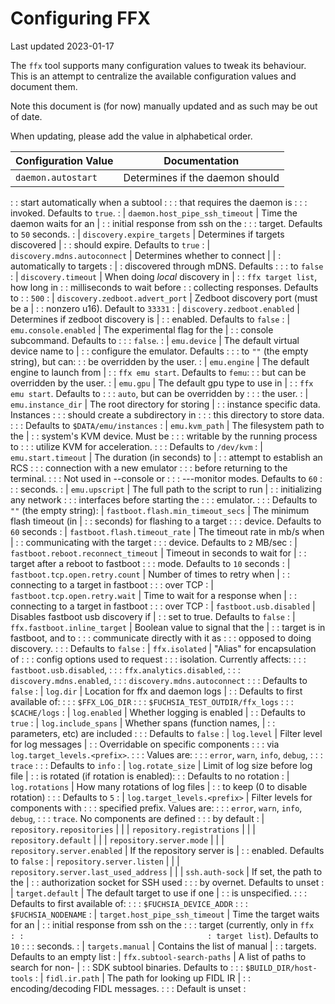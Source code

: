 # Configuring FFX

Last updated 2023-01-17

The `ffx` tool supports many configuration values to tweak its behaviour. This
is an attempt to centralize the available configuration values and document
them.

Note this document is (for now) manually updated and as such may be out of date.

When updating, please add the value in alphabetical order.

| Configuration Value                     | Documentation                      |
| --------------------------------------- | ---------------------------------- |
| `daemon.autostart`                      | Determines if the daemon should    |
:                                         : start automatically when a subtool :
:                                         : that requires the daemon is        :
:                                         : invoked.  Defaults to `true`.      :
| `daemon.host_pipe_ssh_timeout`          | Time the daemon waits for an       |
:                                         : initial response from ssh on the   :
:                                         : target. Defaults to `50` seconds.  :
| `discovery.expire_targets`              | Determines if targets discovered   |
:                                         : should expire. Defaults to `true`  :
| `discovery.mdns.autoconnect`            | Determines whether to connect      |
|                                         : automatically to targets           :
|                                         : discovered through mDNS. Defaults  :
:                                         : to `false`                         :
| `discovery.timeout`                     | When doing _local_ discovery in    |
:                                         : `ffx target list`, how long in     :
                                          : milliseconds to wait before        :
                                          : collecting responses. Defaults to  :
                                          : `500`                              :
| `discovery.zedboot.advert_port`         | Zedboot discovery port (must be a  |
:                                         : nonzero u16). Default to `33331`   :
| `discovery.zedboot.enabled`             | Determines if zedboot discovery is |
:                                         : enabled. Defaults to `false`       :
| `emu.console.enabled`                   | The experimental flag for the      |
:                                         : console subcommand. Defaults to    :
:                                         : `false`.                           :
| `emu.device`                            | The default virtual device name to |
:                                         : configure the emulator. Defaults   :
:                                         : to `""` (the empty string), but can:
:                                         : be overridden by the user.         :
| `emu.engine`                            | The default engine to launch from  |
:                                         : `ffx emu start`. Defaults to `femu`:
:                                         : but can be overridden by the user. :
| `emu.gpu`                               | The default gpu type to use in     |
:                                         : `ffx emu start`. Defaults to       :
:                                         : `auto`, but can be overridden by   :
:                                         : the user.                          :
| `emu.instance_dir`                      | The root directory for storing     |
:                                         : instance specific data. Instances  :
:                                         : should create a subdirectory in    :
:                                         : this directory to store data.      :
:                                         : Defaults to `$DATA/emu/instances`  :
| `emu.kvm_path`                          | The filesystem path to the         |
:                                         : system's KVM device. Must be       :
:                                         : writable by the running process to :
:                                         : utilize KVM for acceleration.      :
:                                         : Defaults to `/dev/kvm`             :
| `emu.start.timeout`                     | The duration (in seconds) to       |
:                                         : attempt to establish an RCS        :
:                                         : connection with a new emulator     :
:                                         : before returning to the terminal.  :
:                                         : Not used in --console or           :
:                                         : ---monitor modes. Defaults to `60` :
:                                         : seconds.                           :
| `emu.upscript`                          | The full path to the script to run |
:                                         : initializing any network           :
:                                         : interfaces before starting the     :
:                                         : emulator.                          :
:                                         : Defaults to `""` (the empty string):
| `fastboot.flash.min_timeout_secs`       | The minimum flash timeout (in      |
:                                         : seconds) for flashing to a target  :
:                                         : device. Defaults to `60` seconds   :
| `fastboot.flash.timeout_rate`           | The timeout rate in mb/s when      |
:                                         : communicating with the target      :
:                                         : device. Defaults to `2` MB/sec     :
| `fastboot.reboot.reconnect_timeout`     | Timeout in seconds to wait for     |
:                                         : target after a reboot to fastboot  :
:                                         : mode. Defaults to `10` seconds     :
| `fastboot.tcp.open.retry.count`         | Number of times to retry when      |
:                                         : connecting to a target in fastboot :
:                                         : over TCP                           :
| `fastboot.tcp.open.retry.wait`          | Time to wait for a response when   |
:                                         : connecting to a target in fastboot :
:                                         : over TCP                           :
| `fastboot.usb.disabled`                 | Disables fastboot usb discovery if |
:                                         : set to true. Defaults to `false`   :
| `ffx.fastboot.inline_target`            | Boolean value to signal that the   |
:                                         : target is in fastboot, and to      :
:                                         : communicate directly with it as    :
:                                         : opposed to doing discovery.        :
:                                         : Defaults to `false`                :
| `ffx.isolated`                          | "Alias" for encapsulation of       :
:                                         : config options used to request     :
:                                         : isolation. Currently affects:      :
:                                         : `fastboot.usb.disabled`,           :
:                                         : `ffx.analytics.disabled`,          :
:                                         : `discovery.mdns.enabled`,          :
:                                         : `discovery.mdns.autoconnect`       :
:                                         : Defaults to `false`                :
| `log.dir`                               | Location for ffx and daemon logs   |
:                                         : Defaults to first available of:    :
:                                         :   `$FFX_LOG_DIR`                   :
:                                         :   `$FUCHSIA_TEST_OUTDIR/ffx_logs`  :
:                                         :   `$CACHE/logs`                    :
| `log.enabled`                           | Whether logging is enabled         |
:                                         : Defaults to `true`                 :
| `log.include_spans`                     | Whether spans (function names,     |
:                                         : parameters, etc) are included      :
:                                         : Defaults to `false`                :
| `log.level`                             | Filter level for log messages      |
:                                         : Overridable on specific components :
:                                         : via `log.target_levels.<prefix>`.  :
:                                         : Values are:                        :
:                                         : `error`, `warn`, `info`, `debug`,  :
:                                         : `trace`                            :
:                                         : Defaults to `info`                 :
| `log.rotate_size`                       | Limit of log size before log file  |
:                                         : is rotated (if rotation is enabled):
:                                         : Defaults to no rotation            :
| `log.rotations`                         | How many rotations of log files    |
:                                         : to keep (0 to disable rotation)    :
:                                         : Defaults to `5`                    :
| `log.target_levels.<prefix>`            | Filter levels for components with  :
:                                         : specified prefix. Values are:      :
:                                         : `error`, `warn`, `info`, `debug`,  :
:                                         : `trace`. No components are defined :
:                                         : by default                         :
| `repository.repositories`               |                                    |
| `repository.registrations`              |                                    |
| `repository.default`                    |                                    |
| `repository.server.mode`                |                                    |
| `repository.server.enabled`             | If the repository server is        |
:                                         : enabled. Defaults to `false`       :
| `repository.server.listen`              |                                    |
| `repository.server.last_used_address`   |                                    |
| `ssh.auth-sock`                         | If set, the path to the            |
:                                         : authorization socket for SSH used  :
:                                         : by overnet. Defaults to unset      :
| `target.default`                        | The default target to use if one   |
:                                         : is unspecified.                    :
:                                         : Defaults to first available of:    :
:                                         :   `$FUCHSIA_DEVICE_ADDR`           :
:                                         :   `$FUCHSIA_NODENAME`              :
| `target.host_pipe_ssh_timeout`          | Time the target waits for an       |
:                                         : initial response from ssh on the   :
:                                         : target (currently, only in `ffx    :
:                                         : target list`). Defaults to `10`    :
:                                         : seconds.                           :
| `targets.manual`                        | Contains the list of manual        |
:                                         : targets. Defaults to an empty list :
| `ffx.subtool-search-paths`              | A list of paths to search for non- |
:                                         : SDK subtool binaries. Defaults to  :
:                                         : `$BUILD_DIR/host-tools`            :
| `fidl.ir.path`                          | The path for looking up FIDL IR    |
:                                         : encoding/decoding FIDL messages.   :
:                                         : Default is unset                   :
